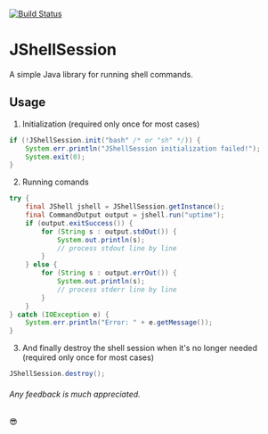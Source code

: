 [![Build Status](https://travis-ci.org/darshanparajuli/JShellSession.svg?branch=master)](https://travis-ci.org/darshanparajuli/JShellSession)
# JShellSession

A simple Java library for running shell commands.

## Usage
1. Initialization (required only once for most cases)
```java
if (!JShellSession.init("bash" /* or "sh" */)) {
    System.err.println("JShellSession initialization failed!");
    System.exit(0);
} 
```
2. Running comands
```java
try {
    final JShell jshell = JShellSession.getInstance();
    final CommandOutput output = jshell.run("uptime");
    if (output.exitSuccess()) {
        for (String s : output.stdOut()) {
            System.out.println(s);
            // process stdout line by line
        }
    } else {
        for (String s : output.errOut()) {
            System.out.println(s);
            // process stderr line by line
        }
    }
} catch (IOException e) {
    System.err.println("Error: " + e.getMessage());
}
```
3. And finally destroy the shell session when it's no longer needed (required only once for most cases)
```java
JShellSession.destroy();
```

###### Any feedback is much appreciated.

:sunglasses: 
